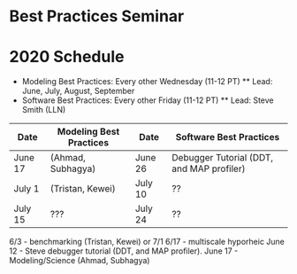 <h1>Best Practices Seminar</h1>

# 2020 Schedule
* Modeling Best Practices: Every other Wednesday (11-12 PT)
** Lead:  June, July, August, September
* Software Best Practices: Every other Friday (11-12 PT)
** Lead:  Steve Smith (LLN)

| Date     |   Modeling Best Practices  | Date     | Software Best Practices |
|----------|----------------------------|----------|-------------------------|
| June 17  |  (Ahmad, Subhagya) |June 26   | Debugger Tutorial (DDT, and MAP profiler) |
| July 1   |   (Tristan, Kewei) |July 10   |  ?? |
| July 15  | ???                |July 24   |  ?? |

6/3 - benchmarking (Tristan, Kewei) or 7/1
6/17 - multiscale hyporheic 
June 12 - Steve debugger tutorial (DDT, and MAP profiler).
June 17 - Modeling/Science (Ahmad, Subhagya)
